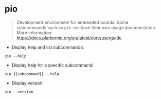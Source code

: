# pio

> Development environment for embedded boards.
> Some subcommands such as `pio run` have their own usage documentation.
> More information: <https://docs.platformio.org/en/latest/core/userguide>.

- Display help and list subcommands:

`pio --help`

- Display help for a specific subcommand:

`pio {{subcommand}} --help`

- Display version:

`pio --version`

